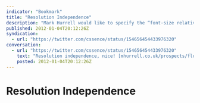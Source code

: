 ```yaml
---
indicator: "Bookmark"
title: "Resolution Independence"
description: "Mark Hurrell would like to specify the “font-size relatively”."
published: 2012-01-04T20:12:26Z
syndication:
  - url: "https://twitter.com/cssence/status/154656454433976320"
conversation:
  - url: "https://twitter.com/cssence/status/154656454433976320"
    text: "Resolution independence, nice! [mhurrell.co.uk/prospects/fluid-grids-and-orientation/](http://mhurrell.co.uk/prospects/fluid-grids-and-orientation/)"
    posted: 2012-01-04T20:12:26Z
---
```


# Resolution Independence
